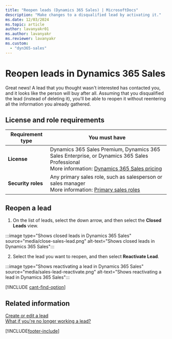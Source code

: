 ```yaml
---
title: "Reopen leads (Dynamics 365 Sales) | MicrosoftDocs"
description: "Make changes to a disqualified lead by activating it."
ms.date: 12/03/2024
ms.topic: article
author: lavanyakr01
ms.author: lavanyakr
ms.reviewer: lavanyakr
ms.custom: 
  - "dyn365-sales"
---
```

# Reopen leads in Dynamics 365 Sales

Great news! A lead that you thought wasn't interested has contacted you, and it looks like the person will buy after all. Assuming that you disqualified the lead (instead of deleting it), you'll be able to reopen it without reentering all the information you already gathered.  

## License and role requirements
| Requirement type | You must have |
|-----------------------|---------|
| **License** | Dynamics 365 Sales Premium, Dynamics 365 Sales Enterprise, or Dynamics 365 Sales Professional <br>More information: [Dynamics 365 Sales pricing](https://dynamics.microsoft.com/sales/pricing/) |
| **Security roles** | Any primary sales role, such as salesperson or sales manager<br>  More information: [Primary sales roles](security-roles-for-sales.md#primary-sales-roles)|


## Reopen a lead
  
1.  On the list of leads, select the down arrow, and then select the **Closed Leads** view.  

   :::image type="Shows closed leads in Dynamics 365 Sales" source="media/close-sales-lead.png" alt-text="Shows closed leads in Dynamics 365 Sales":::  
  
2.  Select the lead you want to reopen, and then select **Reactivate Lead**.  

   :::image type="Shows reactivating a lead in Dynamics 365 Sales" source="media/sales-lead-reactivate.png" alt-text="Shows reactivating a lead in Dynamics 365 Sales"::: 

[!INCLUDE [cant-find-option](../includes/cant-find-option.md)]
  
## Related information 

 [Create or edit a lead](create-edit-lead-sales.md)   
 [What if you're no longer working a lead?](no-longer-working-lead-sales.md)


[!INCLUDE[footer-include](../includes/footer-banner.md)]
